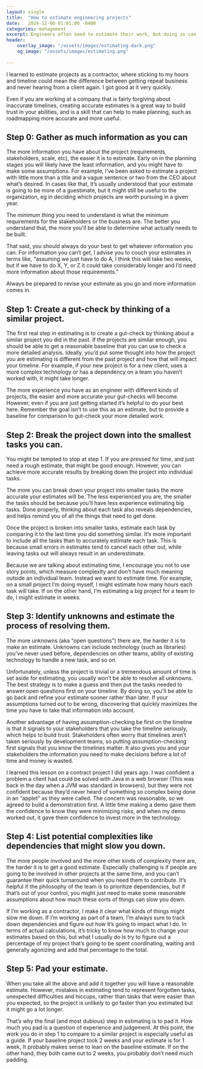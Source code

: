 ```yaml
---
layout: single
title:  "How to estimate engineering projects"
date:   2024-12-06 01:01:00 -0400
categories: management
excerpt: Engineers often need to estimate their work, but doing so can be a challenge.
header:
    overlay_image: "/assets/images/estimating-dark.png"
    og_image: "/assets/images/estimating.png"
    
---
```

I learned to estimate projects as a contractor, where sticking to my hours and timeline could mean the difference between getting repeat business and never hearing from a client again. I got good at it very quickly.

Even if you are working at a company that is fairly forgiving about inaccurate timelines, creating accurate estimates is a great way to build trust in your abilities, and is a skill that can help to make planning, such as roadmapping more accurate and more useful.

## Step 0: Gather as much information as you can

The more information you have about the project (requirements, stakeholders, scale, etc), the easier it is to estimate. Early on in the planning stages you will likely have the least information, and you might have to make some assumptions. For example, I’ve been asked to estimate a project with little more than a title and a vague sentence or two from the CEO about what’s desired. In cases like that, it’s usually understood that your estimate is going to be more of a guestimate, but it might still be useful to the organization, eg in deciding which projects are worth pursuing in a given year.

The minimum thing you need to understand is what the minimum requirements for the stakeholders or the business are. The better you understand that, the more you'll be able to determine what actually needs to be built.

That said, you should always do your best to get whatever information you can. For information you can’t get, I advise you to couch your estimates in terms like, “assuming we just have to do A, I think this will take two weeks, but if we have to do X, Y, or Z it could take considerably longer and I’d need more information about those requirements.”

Always be prepared to revise your estimate as you go and more information comes in.

## Step 1: Create a gut-check by thinking of a similar project.

The first real step in estimating is to create a gut-check by thinking about a similar project you did in the past. If the projects are similar enough, you should be able to get a reasonable baseline that you can use to check a more detailed analysis. Ideally, you’d put some thought into how the project you are estimating is different from the past project and how that will impact your timeline. For example, if your new project is for a new client, uses a more complex technology or has a dependency on a team you haven’t worked with, it might take longer.

The more experience you have as an engineer with different kinds of projects, the easier and more accurate your gut-checks will become. However, even if you are just getting started it’s helpful to do your best here. Remember the goal isn’t to use this as an estimate, but to provide a baseline for comparison to gut-check your more detailed work.

## Step 2: Break the project down into the smallest tasks you can.

You might be tempted to stop at step 1. If you are pressed for time, and just need a rough estimate, that might be good enough. However, you can achieve more accurate results by breaking down the project into individual tasks.

The more you can break down your project into smaller tasks the more accurate your estimates will be. The less experienced you are, the smaller the tasks should be because you’ll have less experience estimating big tasks. Done properly, thinking about each task also reveals dependencies, and helps remind you of all the things that need to get done.

Once the project is broken into smaller tasks, estimate each task by comparing it to the last time you did something similar. It’s more important to include all the tasks than to accurately estimate each task. This is because small errors in estimates tend to cancel each other out, while leaving tasks out will always result in an underestimate.

Because we are talking about estimating time, I encourage you not to use story points, which measure complexity and don’t have much meaning outside an individual team. Instead we want to estimate time. For example, on a small project I’m doing myself, I might estimate how many hours each task will take. If on the other hand, I’m estimating a big project for a team to do, I might estimate in weeks.

## Step 3: Identify unknowns and estimate the process of resolving them.

The more unknowns (aka “open questions”) there are, the harder it is to make an estimate. Unknowns can include technology (such as libraries) you’ve never used before, dependencies on other teams, ability of existing technology to handle a new task, and so on.

Unfortunately, unless the project is trivial or a tremendous amount of time is set aside for estimating, you usually won’t be able to resolve all unknowns. The best strategy is to make a guess and then put the tasks needed to answer open questions first on your timeline. By doing so, you'll be able to go back and refine your estimate sooner rather than later. If your assumptions turned out to be wrong, discovering that quickly maximizes the time you have to take that information into account.

Another advantage of having assumption-checking be first on the timeline is that it signals to your stakeholders that you take the timeline seriously, which helps to build trust. Stakeholders often worry that timelines aren’t taken seriously by development teams, so putting assumption-checking first signals that you know the timelines matter. It also gives you and your stakeholders the information you need to make decisions before a lot of time and money is wasted.

I learned this lesson on a contract project I did years ago. I was confident a problem a client had could be solved with Java in a web browser (This was back in the day when a JVM was standard in browsers), but they were not confident because they’d never heard of something so complex being done in an “applet” as they were called. The concern was reasonable, so we agreed to build a demonstration first. A little time making a demo gave them the confidence to know they were minimizing risks, and when my demo worked out, it gave them confidence to invest more in the technology.

## Step 4: List potential complexities like dependencies that might slow you down.

The more people involved and the more other kinds of complexity there are, the harder it is to get a good estimate. Especially challenging is if people are going to be involved in other projects at the same time, and you can’t guarantee their quick turnaround when you need them to contribute. It’s helpful if the philosophy of the team is to prioritize dependencies, but if that’s out of your control, you might just need to make some reasonable assumptions about how much these sorts of things can slow you down.

If I’m working as a contractor, I make it clear what kinds of things might slow me down. If I’m working as part of a team, I’m always sure to track down dependencies and figure out how it’s going to impact what I do. In terms of actual calculations, it’s tricky to know how much to change your estimates based on this, but what I usually do is try to figure out a percentage of my project that’s going to be spent coordinating, waiting and generally agonizing and add that percentage to the total.

## Step 5: Pad your estimate.

When you take all the above and add it together you will have a reasonable estimate. However, mistakes in estimating tend to represent forgotten tasks, unexpected difficulties and hiccups, rather than tasks that were easier than you expected, so the project is unlikely to go faster than you estimated but it might go a lot longer.

That’s why the final (and most dubious) step in estimating is to pad it. How much you pad is a question of experience and judgement. At this point, the work you do in step 1 to compare to a similar project is especially useful as a guide. If your baseline project took 2 weeks and your estimate is for 1 week, It probably makes sense to lean on the baseline estimate. If on the other hand, they both came out to 2 weeks, you probably don’t need much padding.